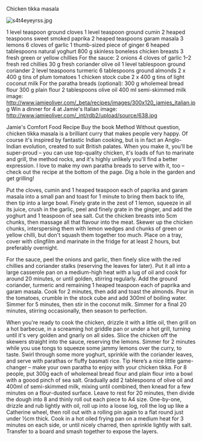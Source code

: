 Chicken tikka masala

![s4t4eyeyrss.jpg](s4t4eyeyrss.jpg)

1 level teaspoon ground cloves
1 level teaspoon ground cumin
2 heaped teaspoons sweet smoked paprika
2 heaped teaspoons garam masala
3 lemons
6 cloves of garlic
1 thumb-sized piece of ginger
6 heaped tablespoons natural yoghurt
800 g skinless boneless chicken breasts
3 fresh green or yellow chillies
For the sauce:
2 onions
4 cloves of garlic
1–2 fresh red chillies
30 g fresh coriander
olive oil
1 level tablespoon ground coriander
2 level teaspoons turmeric
6 tablespoons ground almonds
2 x 400 g tins of plum tomatoes
1 chicken stock cube
2 x 400 g tins of light coconut milk
For the paratha breads (optional):
300 g wholemeal bread flour
300 g plain flour
2 tablespoons olive oil
400 ml semi-skimmed milk
image: http://www.jamieoliver.com/_beta/recipes/images/300x120_jamies_italian.jpg
Win a dinner for 4 at Jamie's Italian
image: http://www.jamieoliver.com/_int/rdb2/upload/source/638.jpg

Jamie's Comfort Food Recipe
Buy the book
Method
Without question, chicken tikka masala is a brilliant curry that makes people very happy. Of course it's inspired by fantastic Indian cooking, but is in fact an Anglo-Indian evolution, created to suit British palates. When you make it, you'll be super-proud – you can use top-quality chicken, it's loads of fun to marinate and grill, the method rocks, and it's highly unlikely you'll find a better expression. I love to make my own paratha breads to serve with it, too – check out the recipe at the bottom of the page. Dig a hole in the garden and get grilling!

Put the cloves, cumin and 1 heaped teaspoon each of paprika and garam masala into a small pan and toast for 1 minute to bring them back to life, then tip into a large bowl. Finely grate in the zest of 1 lemon, squeeze in all its juice, crush in the garlic, peel and finely grate in the ginger, and add the yoghurt and 1 teaspoon of sea salt. Cut the chicken breasts into 5cm chunks, then massage all that flavour into the meat. Skewer up the chicken chunks, interspersing them with lemon wedges and chunks of green or yellow chilli, but don't squash them together too much. Place on a tray, cover with clingfilm and marinate in the fridge for at least 2 hours, but preferably overnight.

For the sauce, peel the onions and garlic, then finely slice with the red chillies and coriander stalks (reserving the leaves for later). Put it all into a large casserole pan on a medium-high heat with a lug of oil and cook for around 20 minutes, or until golden, stirring regularly. Add the ground coriander, turmeric and remaining 1 heaped teaspoon each of paprika and garam masala. Cook for 2 minutes, then add and toast the almonds. Pour in the tomatoes, crumble in the stock cube and add 300ml of boiling water. Simmer for 5 minutes, then stir in the coconut milk. Simmer for a final 20 minutes, stirring occasionally, then season to perfection.

When you're ready to cook the chicken, drizzle it with a little oil, then grill on a hot barbecue, in a screaming hot griddle pan or under a hot grill, turning until it's very golden and gnarly on all sides. Slice the chicken off the skewers straight into the sauce, reserving the lemons. Simmer for 2 minutes while you use tongs to squeeze some jammy lemons over the curry, to taste. Swirl through some more yoghurt, sprinkle with the coriander leaves, and serve with parathas or fluffy basmati rice.
Tip
Here’s a nice little game-changer – make your own paratha to enjoy with your chicken tikka. For 8 people, put 300g each of wholemeal bread flour and plain flour into a bowl with a goood pinch of sea salt. Gradually add 2 tablespoons of olive oil and 400ml of semi-skimmed milk, mixing until combined, then knead for a few minutes on a flour-dusted surface. Leave to rest for 20 minutes, then divide the dough into 8 and thinly roll out each piece to A4 size. One-by-one, drizzle and rub lightly with oil, roll up into a loose log, roll the log up like a Catherine wheel, then roll out with a rolling pin again to a flat round just under ½cm thick. Cook in a hot oiled frying pan on a medium heat for 3 minutes on each side, or until nicely charred, then sprinkle lightly with salt. Transfer to a board and smash together to expose the layers.
